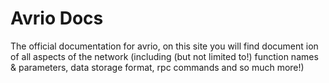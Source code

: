 # Avrio Docs

The official documentation for avrio, on this site you will find document ion of all aspects of the network \(including \(but not limited to!\) function names & parameters, data storage format, rpc commands and so much more!\)

